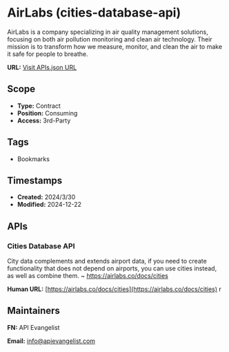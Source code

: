 # AirLabs (cities-database-api)
AirLabs is a company specializing in air quality management solutions, focusing on both air pollution monitoring and clean air technology. Their mission is to transform how we measure, monitor, and clean the air to make it safe for people to breathe.

**URL:** [Visit APIs.json URL](https://example.com/apis/cities-database-api.yml)

## Scope

- **Type:** Contract 
- **Position:** Consuming 
- **Access:** 3rd-Party 

## Tags

- Bookmarks

## Timestamps

- **Created:** 2024/3/30 
- **Modified:** 2024-12-22 

## APIs

### Cities Database API
City data complements and extends airport data, if you need to create functionality that does not depend on airports, you can use cities instead, as well as combine them. ~ https://airlabs.co/docs/cities

**Human URL:** [https://airlabs.co/docs/cities](https://airlabs.co/docs/cities)
r

## Maintainers

**FN:** API Evangelist

**Email:** info@apievangelist.com

